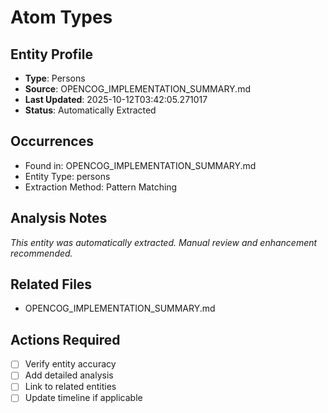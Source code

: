 # Atom Types

## Entity Profile
- **Type**: Persons
- **Source**: OPENCOG_IMPLEMENTATION_SUMMARY.md
- **Last Updated**: 2025-10-12T03:42:05.271017
- **Status**: Automatically Extracted

## Occurrences
- Found in: OPENCOG_IMPLEMENTATION_SUMMARY.md
- Entity Type: persons
- Extraction Method: Pattern Matching

## Analysis Notes
*This entity was automatically extracted. Manual review and enhancement recommended.*

## Related Files
- OPENCOG_IMPLEMENTATION_SUMMARY.md

## Actions Required
- [ ] Verify entity accuracy
- [ ] Add detailed analysis
- [ ] Link to related entities
- [ ] Update timeline if applicable
